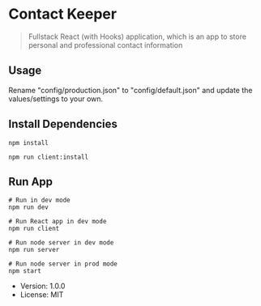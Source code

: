 # Contact Keeper

> Fullstack React (with Hooks) application, which is an app to store personal and professional contact information

## Usage

Rename "config/production.json" to "config/default.json" and update the values/settings to
your own.

## Install Dependencies
```
npm install

npm run client:install
```

## Run App
```
# Run in dev mode
npm run dev

# Run React app in dev mode
npm run client

# Run node server in dev mode
npm run server

# Run node server in prod mode
npm start
```

- Version: 1.0.0
- License: MIT
